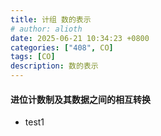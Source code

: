 ```yaml
---
title: 计组 数的表示
# author: alioth
date: 2025-06-21 10:34:23 +0800
categories: ["408", CO]
tags: [CO]
description: 数的表示
---
```


#### 进位计数制及其数据之间的相互转换

- test1